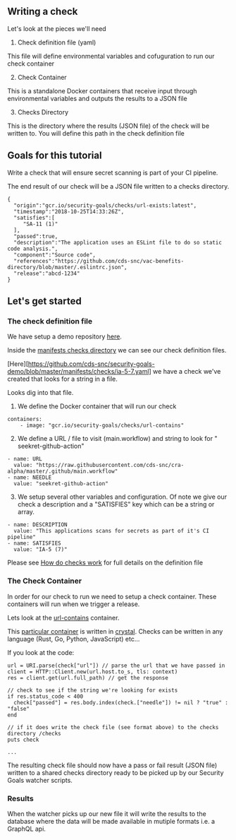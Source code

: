 ## Writing a check

Let's look at the pieces we'll need

1. Check definition file (yaml)

This file will define environmental variables and cofuguration to run our check container


2. Check Container

This is a standalone Docker containers that receive input through environmental variables and outputs the results to a JSON file 


3. Checks Directory

This is the directory where the results (JSON file) of the check will be written to.  You will define this path in the check definition file


## Goals for this tutorial

Write a check that will ensure secret scanning is part of your CI pipeline.


The end result of our check will be a JSON file written to a checks directory.


```
{
  "origin":"gcr.io/security-goals/checks/url-exists:latest",
  "timestamp":"2018-10-25T14:33:26Z",
  "satisfies":[
     "SA-11 (1)"
  ],
  "passed":true,
  "description":"The application uses an ESLint file to do so static code analysis.",
  "component":"Source code",
  "references":"https://github.com/cds-snc/vac-benefits-directory/blob/master/.eslintrc.json",
  "release":"abcd-1234"
}
```

## Let's get started


### The check definition file 

We have setup a demo repository [here](https://github.com/cds-snc/security-goals-demo).  

Inside the [manifests checks directory](https://github.com/cds-snc/security-goals-demo/tree/master/manifests/checks) we can see our check definition files.

[Here][https://github.com/cds-snc/security-goals-demo/blob/master/manifests/checks/ia-5-7.yaml] we have a check we've created that looks for a string in a file.

Looks dig into that file.

1. We define the Docker container that will run our check
```
containers:
    - image: "gcr.io/security-goals/checks/url-contains"
```

2. We define a URL / file to visit (main.workflow) and string to look for " seekret-github-action"
```
- name: URL
  value: "https://raw.githubusercontent.com/cds-snc/cra-alpha/master/.github/main.workflow"
- name: NEEDLE
  value: "seekret-github-action"
```

3. We setup several other variables and configuration. Of note we give our check a description and a "SATISFIES" key which can be a string or array.

```
- name: DESCRIPTION
  value: "This applications scans for secrets as part of it's CI pipeline"
- name: SATISFIES
  value: "IA-5 (7)"

```

Please see [How do checks work](https://github.com/cds-snc/security-goals-checks#how-do-checks-work) for full details on the definition file


### The Check Container

In order for our check to run we need to setup a check container.  These containers will run when we trigger a release.

Lets look at the [url-contains](https://github.com/cds-snc/security-goals-checks/tree/master/url-contains) container.

This [particular container](https://github.com/cds-snc/security-goals-checks/blob/master/url-contains/src/url_contains.cr) is written in [crystal](https://crystal-lang.org).  Checks can be written in any language (Rust, Go, Python, JavaScript) etc... 

If you look at the code:

```
url = URI.parse(check["url"]) // parse the url that we have passed in
client = HTTP::Client.new(url.host.to_s, tls: context)
res = client.get(url.full_path) // get the response

// check to see if the string we're looking for exists
if res.status_code < 400
  check["passed"] = res.body.index(check.["needle"]) != nil ? "true" : "false"
end

// if it does write the check file (see format above) to the checks directory /checks
puts check

...
```

The resulting check file should now have a pass or fail result (JSON file) written to a shared checks directory ready to be picked up by our Security Goals watcher scripts.  

### Results

When the watcher picks up our new file it will write the results to the database where the data will be made available in mutiple formats i.e. a GraphQL api.
